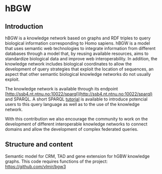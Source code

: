 # hBGW

## Introduction
hBGW is a knowledge network based on graphs and RDF triples to query biological information corresponding to Homo sapiens. hBGW is a model that uses semantic web technologies to integrate information from different databases through a model that, by reusing available resources, aims to standardize biological data and improve web interoperability. In addition, the knowledge network includes biological coordinates to allow the development of query strategies that exploit the location of sequences, an aspect that other semantic biological knowledge networks do not usually exploit.

The knowledge network is available through its endpoint [http://ssb4.nt.ntnu.no:10022/sparql](http://ssb4.nt.ntnu.no:10022/sparql) and SPARQL. A short SPARQL [tutorial](~/SPARQL_tutorial.pdf) is available to introduce potencial users to this query language as well as to the use of the knowledge network.

With this contribution we also encourage the community to work on the development of different interoperable knowledge networks to connect domains and allow the development of complex federated queries.

## Structure and content

Semantic model for CRM, TAD and gene extension for hGBW knowledge graphs. This code requires functions of the project: https://github.com/vlmir/bgw3
